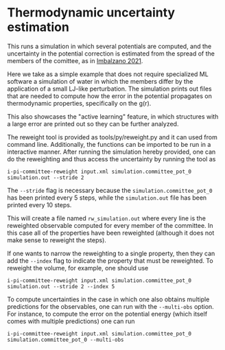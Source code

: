 Thermodynamic uncertainty estimation
====================================

This runs a simulation in which several potentials are computed, and 
the uncertainty in the potential correction is estimated from the spread of the
members of the comittee, as in [Imbalzano 2021](http://doi.org/10.1021/acs.jctc.8b00959).

Here we take as a simple example that does not require specialized ML software
a simulation of water in which the members differ by the application of a small 
LJ-like perturbation.
The simulation prints out files that are needed to compute how the error in the 
potential propagates on thermodynamic properties, specifically on the g(r).

This also showcases the "active learning" feature, in which structures
with a large error are printed out so they can be further analyzed.

The reweight tool is provided as tools/py/reweight.py and it can used from 
command line. Additionally, the functions can be imported to be run in a 
interactive manner. After running the simulation hereby provided, one can do 
the reweighting and thus access the uncertainty by running the tool as

```
i-pi-committee-reweight input.xml simulation.committee_pot_0 simulation.out --stride 2
```

The `--stride` flag is necessary because the `simulation.committee_pot_0`
has been printed every 5 steps, while the `simulation.out` file has 
been printed every 10 steps.

This will create a file named `rw_simulation.out` where every line is the
reweighted observable computed for every member of the committee. In this
case all of the properties have been reweighted (although it does not make 
sense to reweight the steps).

If one wants to narrow the reweighting to a single property, then they can
add the `--index` flag to indicate the property that must be reweighted.
To reweight the volume, for example, one should use

```
i-pi-committee-reweight input.xml simulation.committee_pot_0 simulation.out --stride 2 --index 5
```

To compute uncertainties in the case in which one also obtains multiple 
predictions for the observables, one can run with the `--multi-obs` option.
For instance, to compute the error on the potential energy (which itself 
comes with multiple predictions) one can run 

```
i-pi-committee-reweight input.xml simulation.committee_pot_0 simulation.committee_pot_0 --multi-obs
```

